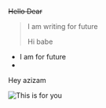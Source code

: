 ~~Hello Dear~~
> I am writing for future
> 
> Hi babe
* I am for future
* 
<addr> Hey azizam

  ![This is for you](https://www.eschoolnews.com/files/2021/02/coding-platform-STEM-code.jpg)
